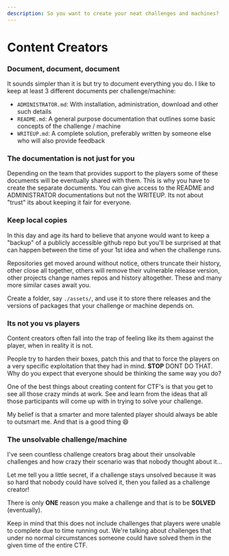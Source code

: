 ```yaml
---
description: So you want to create your neat challenges and machines?
---
```


# Content Creators

### Document, document, document

It sounds simpler than it is but try to document everything you do. I like to keep at least 3 different documents per challenge/machine:

* `ADMINISTRATOR.md`: With installation, administration, download and other such details
* `README.md`: A general purpose documentation that outlines some basic concepts of the challenge / machine
* `WRITEUP.md`: A complete solution, preferably written by someone else who will also provide feedback

### The documentation is not just for you

Depending on the team that provides support to the players some of these documents will be eventually shared with them. This is why you have to create the separate documents. You can give access to the README and ADMINISTRATOR documentations but not the WRITEUP. Its not about "trust" its about keeping it fair for everyone.

### Keep local copies

In this day and age its hard to believe that anyone would want to keep a "backup" of a publicly accessible github repo but you'll be surprised at that can happen between the time of your 1st idea and when the challenge runs.

Repositories get moved around without notice, others truncate their history, other close all together, others will remove their vulnerable release version, other projects change names repos and history altogether. These and many more similar cases await you.

Create a folder, say `./assets/`, and use it to store there releases and the versions of packages that your challenge or machine depends on.

### Its not you vs players

Content creators often fall into the trap of feeling like its them against the player, when in reality it is not. &#x20;

People try to harden their boxes, patch this and that to force the players on a very specific exploitation that they had in mind. **STOP** DONT DO THAT. Why do you expect that everyone should be thinking the same way you do?

One of the best things about creating content for CTF's is that you get to see all those crazy minds at work. See and learn from the ideas that all those participants will come up with in trying to solve your challenge.

My belief is that a smarter and more talented player should always be able to outsmart me. And that is a good thing :smile:

### The unsolvable challenge/machine

I've seen countless challenge creators brag about their unsolvable challenges and how crazy their scenario was that nobody thought about it...

Let me tell you a little secret, if a challenge stays unsolved because it was so hard that nobody could have solved it, then you failed as a challenge creator!

There is only **ONE** reason you make a challenge and that is to be **SOLVED** (eventually).

Keep in mind that this does not include challenges that players were unable to complete due to time running out. We're talking about challenges that under no normal circumstances someone could have solved them in the given time of the entire CTF.




